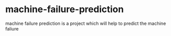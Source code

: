 # machine-failure-prediction
machine failure prediction is a project which will help to predict the machine faliure
